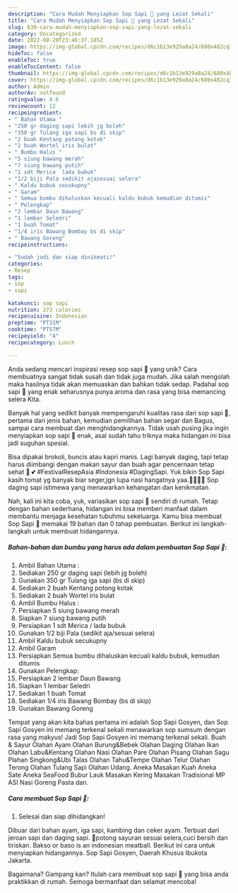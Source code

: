 ```yaml
---
description: "Cara Mudah Menyiapkan Sop Sapi 🍲 yang Lezat Sekali"
title: "Cara Mudah Menyiapkan Sop Sapi 🍲 yang Lezat Sekali"
slug: 630-cara-mudah-menyiapkan-sop-sapi-yang-lezat-sekali
category: Uncategorized
date: 2022-08-20T23:46:37.185Z
image: https://img-global.cpcdn.com/recipes/d6c1b13e929a8a24/680x482cq70/sop-sapi-foto-resep-utama.jpg
hideToc: false
enableToc: true
enableTocContent: false
thumbnail: https://img-global.cpcdn.com/recipes/d6c1b13e929a8a24/680x482cq70/sop-sapi-foto-resep-utama.jpg
cover: https://img-global.cpcdn.com/recipes/d6c1b13e929a8a24/680x482cq70/sop-sapi-foto-resep-utama.jpg
author: Admin
authorAv: notfound
ratingvalue: 4.6
reviewcount: 12
recipeingredient:
- " Bahan Utama "
- "250 gr daging sapi lebih jg boleh"
- "350 gr Tulang iga sapi bs di skip"
- "2 buah Kentang potong kotak"
- "2 buah Wortel iris bulat"
- " Bumbu Halus "
- "5 siung bawang merah"
- "7 siung bawang putih"
- "1 sdt Merica  lada bubuk"
- "1/2 biji Pala sedikit ajasesuai selera"
- " Kaldu bubuk secukupny"
- " Garam"
- " Semua bumbu dihaluskan kecuali kaldu bubuk kemudian ditumis"
- " Pelengkap"
- "2 lembar Daun Bawang"
- "1 lembar Seledri"
- "1 buah Tomat"
- "1/4 iris Bawang Bombay bs di skip"
- " Bawang Goreng"
recipeinstructions:

- "Sudah jadi dan siap dinikmati!"
categories:
- Resep
tags:
- sop
- sapi

katakunci: sop sapi 
nutrition: 273 calories
recipecuisine: Indonesian
preptime: "PT31M"
cooktime: "PT57M"
recipeyield: "4"
recipecategory: Lunch

---
```





Anda sedang mencari inspirasi resep sop sapi 🍲 yang unik? Cara membuatnya sangat tidak susah dan tidak juga mudah. Jika salah mengolah maka hasilnya tidak akan memuaskan dan bahkan tidak sedap. Padahal sop sapi 🍲 yang enak seharusnya punya aroma dan rasa yang bisa memancing selera Kita.





Banyak hal yang sedikit banyak mempengaruhi kualitas rasa dari sop sapi 🍲, pertama dari jenis bahan, kemudian pemilihan bahan segar dan Bagus, sampai cara membuat dan menghidangkannya. Tidak usah pusing jika ingin menyiapkan sop sapi 🍲 enak,      asal sudah tahu triknya maka hidangan ini bisa jadi suguhan spesial.














Bisa dipakai brokoli, buncis atau kapri manis. Lagi banyak daging, tapi tetap harus diimbangi dengan makan sayur dan buah agar pencernaan tetap sehat 👯 💕 #FestivalResepAsia #Indonesia #DagingSapi. Yuk bikin Sop Sapi kasih tomat yg banyak biar seger,jgn lupa nasi hangatnya yaa.🍅🍅🍚🍲 Sop daging sapi istimewa yang menawarkan kehangatan dan kenikmatan.






Nah, kali ini kita coba, yuk, variasikan sop sapi 🍲 sendiri di rumah. Tetap dengan bahan sederhana, hidangan ini bisa memberi manfaat dalam membantu menjaga kesehatan tubuhmu sekeluarga. Kamu bisa membuat Sop Sapi 🍲 memakai 19 bahan dan 0 tahap pembuatan. Berikut ini langkah-langkah untuk membuat hidangannya.

<!--inarticleads1-->

##### Bahan-bahan dan bumbu yang harus ada dalam pembuatan Sop Sapi 🍲:

1. Ambil  Bahan Utama :
1. Sediakan 250 gr daging sapi (lebih jg boleh)
1. Gunakan 350 gr Tulang iga sapi (bs di skip)
1. Sediakan 2 buah Kentang potong kotak
1. Sediakan 2 buah Wortel iris bulat
1. Ambil  Bumbu Halus :
1. Persiapkan 5 siung bawang merah
1. Siapkan 7 siung bawang putih
1. Persiapkan 1 sdt Merica / lada bubuk
1. Gunakan 1/2 biji Pala (sedikit aja/sesuai selera)
1. Ambil  Kaldu bubuk secukupny
1. Ambil  Garam
1. Persiapkan  Semua bumbu dihaluskan kecuali kaldu bubuk, kemudian ditumis
1. Gunakan  Pelengkap:
1. Persiapkan 2 lembar Daun Bawang
1. Siapkan 1 lembar Seledri
1. Sediakan 1 buah Tomat
1. Sediakan 1/4 iris Bawang Bombay (bs di skip)
1. Gunakan  Bawang Goreng


Tempat yang akan kita bahas pertama ini adalah Sop Sapi Gosyen, dan Sop Sapi Gosyen ini memang terkenal sekali menawarkan sop sumsum dengan rasa yang makyus! Jadi Sop Sapi Gosyen ini memang terkenal sekali. Buah &amp; Sayur Olahan Ayam Olahan Burung&amp;Bebek Olahan Daging Olahan Ikan Olahan Labu&amp;Kentang Olahan Nasi Olahan Pare Olahan Pisang Olahan Sagu Plahan Singkong&amp;Ubi Talas Olahan Tahu&amp;Tempe Olahan Telur Olahan Terong Olahan Tulang Sapi Olahan Udang. Aneka Masakan Kuah Aneka Sate Aneka SeaFood Bubur Lauk Masakan Kering Masakan Tradisional MP ASI Nasi Goreng Pasta dan. 

<!--inarticleads2-->

##### Cara membuat Sop Sapi 🍲:


1. Selesai dan siap dihidangkan!

Dibuar dari bahan ayam, iga sapi, kambing dan ceker ayam. Terbuat dari jeroan sapi dan daging sapi. 🍲potong sayuran sesuai selera,cuci bersih dan tiriskan. Bakso or baso is an indonesian meatball. Berikut ini cara untuk menyiapkan hidangannya. Sop Sapi Gosyen, Daerah Khusus Ibukota Jakarta. 

Bagaimana? Gampang kan? Itulah cara membuat sop sapi 🍲 yang bisa anda praktikkan di rumah. Semoga bermanfaat dan selamat mencoba!
